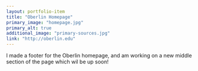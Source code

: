 ```yaml
---
layout: portfolio-item
title: "Oberlin Homepage"
primary_image: "homepage.jpg"
primary_alt: true
additional_image: "primary-sources.jpg"
link: "http://oberlin.edu"
---
```


I made a footer for the Oberlin homepage, and am working on a new middle section of the page which wil be up soon!
